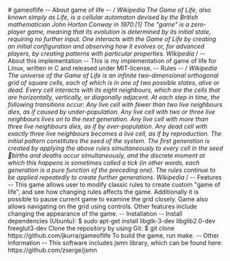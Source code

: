  #   g a m e o f l i f e 
 
 - -   A b o u t   g a m e   o f   l i f e   - - 
 / *   W i k i p e d i a 
 T h e   G a m e   o f   L i f e ,   a l s o   k n o w n   s i m p l y   a s   L i f e ,   i s   a   c e l l u l a r   a u t o m a t o n   d e v i s e d   b y 
 t h e   B r i t i s h   m a t h e m a t i c i a n   J o h n   H o r t o n   C o n w a y   i n   1 9 7 0 . [ 1 ] 
 
 T h e   " g a m e "   i s   a   z e r o - p l a y e r   g a m e ,   m e a n i n g   t h a t   i t s   e v o l u t i o n   i s   d e t e r m i n e d   b y 
 i t s   i n i t i a l   s t a t e ,   r e q u i r i n g   n o   f u r t h e r   i n p u t .   O n e   i n t e r a c t s   w i t h   t h e 
 G a m e   o f   L i f e   b y   c r e a t i n g   a n   i n i t i a l   c o n f i g u r a t i o n   a n d   o b s e r v i n g   h o w   i t   e v o l v e s 
 o r ,   f o r   a d v a n c e d   p l a y e r s ,   b y   c r e a t i n g   p a t t e r n s   w i t h   p a r t i c u l a r   p r o p e r t i e s . 
 W i k i p e d i a   * / 
 
 - -   A b o u t   t h i s   i m p l e m e n t a t i o n   - - 
 T h i s   i s   m y   i m p l e m e n t a t i o n   o f   g a m e   o f   l i f e   f o r   L i n u x ,   w r i t t e n   i n   C   a n d   r e l e a s e d 
 u n d e r   M I T - l i c e n s e . 
 
 - -   R u l e s   - - 
 / *   W i k i p e d i a 
 T h e   u n i v e r s e   o f   t h e   G a m e   o f   L i f e   i s   a n   i n f i n i t e   t w o - d i m e n s i o n a l   o r t h o g o n a l   g r i d 
 o f   s q u a r e   c e l l s ,   e a c h   o f   w h i c h   i s   i n   o n e   o f   t w o   p o s s i b l e   s t a t e s ,   a l i v e   o r   d e a d . 
 E v e r y   c e l l   i n t e r a c t s   w i t h   i t s   e i g h t   n e i g h b o u r s ,   w h i c h   a r e   t h e   c e l l s   t h a t   a r e 
 h o r i z o n t a l l y ,   v e r t i c a l l y ,   o r   d i a g o n a l l y   a d j a c e n t .   A t   e a c h   s t e p   i n   t i m e ,   t h e 
 f o l l o w i n g   t r a n s i t i o n s   o c c u r : 
 
         A n y   l i v e   c e l l   w i t h   f e w e r   t h a n   t w o   l i v e   n e i g h b o u r s   d i e s ,   a s   i f   c a u s e d   b y 
             u n d e r - p o p u l a t i o n . 
         A n y   l i v e   c e l l   w i t h   t w o   o r   t h r e e   l i v e   n e i g h b o u r s   l i v e s   o n   t o   t h e   n e x t 
             g e n e r a t i o n . 
         A n y   l i v e   c e l l   w i t h   m o r e   t h a n   t h r e e   l i v e   n e i g h b o u r s   d i e s ,   a s   i f   b y 
             o v e r - p o p u l a t i o n . 
         A n y   d e a d   c e l l   w i t h   e x a c t l y   t h r e e   l i v e   n e i g h b o u r s   b e c o m e s   a   l i v e   c e l l ,   a s   i f 
             b y   r e p r o d u c t i o n . 
 
 
 T h e   i n i t i a l   p a t t e r n   c o n s t i t u t e s   t h e   s e e d   o f   t h e   s y s t e m .   T h e   f i r s t   g e n e r a t i o n   i s 
 c r e a t e d   b y   a p p l y i n g   t h e   a b o v e   r u l e s   s i m u l t a n e o u s l y   t o   e v e r y   c e l l   i n   t h e 
 s e e d  b i r t h s   a n d   d e a t h s   o c c u r   s i m u l t a n e o u s l y ,   a n d   t h e   d i s c r e t e   m o m e n t   a t   w h i c h 
 t h i s   h a p p e n s   i s   s o m e t i m e s   c a l l e d   a   t i c k   ( i n   o t h e r   w o r d s ,   e a c h   g e n e r a t i o n   i s   a 
 p u r e   f u n c t i o n   o f   t h e   p r e c e d i n g   o n e ) .   T h e   r u l e s   c o n t i n u e   t o   b e   a p p l i e d 
 r e p e a t e d l y   t o   c r e a t e   f u r t h e r   g e n e r a t i o n s . 
 W i k i p e d i a   * / 
 
 - -   F e a t u r e s   - - 
 T h i s   g a m e   a l l o w s   u s e r   t o   m o d i f y   c l a s s i c   r u l e s   t o   c r e a t e   c u s t o m   " g a m e   o f   l i f e " , 
 a n d   s e e   h o w   c h a n g i n g   r u l e s   a f f e c t s   t h e   g a m e .   A d d i t i o n a l l y   i t   i s   p o s s i b l e 
 t o   p a u s e   c u r r e n t   g a m e   t o   e x a m i n e   t h e   g r i d   c l o s e l y .   G a m e   a l s o   a l l o w s   n a v i g a t i n g 
 o n   t h e   g r i d   u s i n g   c o n t r o l s .   O t h e r   f e a t u r e s   i n c l u d e   c h a n g i n g   t h e   a p p e a r a n c e   o f 
 t h e   g a m e . 
 
 - -   I n s t a l l a t i o n   - - 
 
 I n s t a l l   d e p e n d e n c i e s   ( U b u n t u ) : 
 
     $   s u d o   a p t - g e t   i n s t a l l   l i b g t k - 3 - d e v   l i b g l i b 2 . 0 - d e v   f r e e g l u t 3 - d e v 
 
 C l o n e   t h e   r e p o s i t o r y   b y   u s i n g   G i t : 
 
     $   g i t   c l o n e   h t t p s : / / g i t h u b . c o m / j k u r r a / g a m e o f l i f e 
 
 T o   b u i l d   t h e   g a m e ,   r u n   m a k e . 
 
 - -   O t h e r   i n f o r m a t i o n   - - 
 
 T h i s   s o f t w a r e   i n c l u d e s   j s m n   l i b r a r y ,   w h i c h   c a n   b e   f o u n d   h e r e : 
     h t t p s : / / g i t h u b . c o m / z s e r g e / j s m n 
